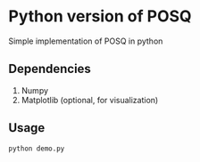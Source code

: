 Python version of POSQ
============================

Simple implementation of POSQ in python

## Dependencies
1. Numpy
2. Matplotlib (optional, for visualization)

## Usage
```
python demo.py
```

